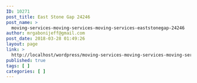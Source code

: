 ```yaml
---
ID: 10271
post_title: East Stone Gap 24246
post_name: >
  moving-services-moving-services-moving-services-eaststonegap-24246
author: mrgabonijeff@gmail.com
post_date: 2018-03-28 01:49:26
layout: page
link: >
  http://localhost/wordpress/moving-services-moving-services-moving-services-eaststonegap-24246/
published: true
tags: [ ]
categories: [ ]
---
```

